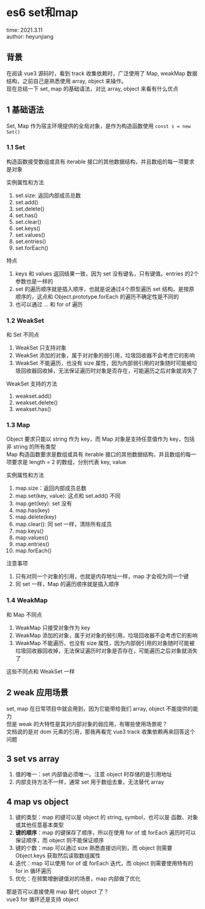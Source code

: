 # es6 set和map

time: 2021.3.11  
author: heyunjiang

## 背景

在阅读 vue3 源码时，看到 track 收集依赖时，广泛使用了 Map, weakMap 数据结构，之前自己是熟悉使用 array, object 来操作。  
现在总结一下 set, map 的基础语法，对比 array, object 来看有什么优点

## 1 基础语法

Set, Map 作为宿主环境提供的全局对象，是作为构造函数使用 `const s = new Set()`

### 1.1 Set

构造函数接受数组或具有 iterable 接口的其他数据结构，并且数组的每一项要求是对象

实例属性和方法
1. set.size: 返回内部成员总数
2. set.add()
3. set.delete()
4. set.has()
5. set.clear()
6. set.keys()
7. set.values()
8. set.entries()
9. set.forEach()

特点  
1. keys 和 values 返回结果一致，因为 set 没有键名，只有键值。entries 的2个参数也是一样的
2. set 的遍历顺序就是插入顺序，也就是说通过4个原型遍历 set 结构，是按原顺序的，这点和 Object.prototype.forEach 的遍历不确定性是不同的
3. 也可以通过 ... 和 for of 遍历

### 1.2 WeakSet

和 Set 不同点  
1. WeakSet 只支持对象
2. WeakSet 添加的对象，属于对对象的弱引用，垃圾回收器不会考虑它的影响
3. WeakSet 不能遍历，也没有 size 属性，因为内部弱引用的对象随时可能被垃圾回收器回收掉，无法保证遍历时对象是否存在，可能遍历之后对象就消失了

WeakSet 支持的方法  
1. weakset.add()
2. weakset.delete()
3. weakset.has()

### 1.3 Map

Object 要求只能以 string 作为 key，而 Map 对象是支持任意值作为 key，包括非 string 的所有类型  
Map 构造函数要求是数组或具有 iterable 接口的其他数据结构，并且数组的每一项要求是 length = 2 的数组，分别代表 key, value

实例属性和方法  
1. map.size：返回内部成员总数
2. map.set(key, value): 这点和 set.add() 不同
3. map.get(key): set 没有
4. map.has(key)
5. map.delete(key)
6. map.clear(): 同 set 一样，清除所有成员
7. map.keys()
8. map.values()
9. map.entries()
10. map.forEach()

注意事项  
1. 只有对同一个对象的引用，也就是内存地址一样，map 才会视为同一个键
2. 同 set 一样，Map 的遍历顺序就是插入顺序

### 1.4 WeakMap

和 Map 不同点  
1. WeakMap 只接受对象作为 key
2. WeakMap 添加的对象，属于对对象的弱引用，垃圾回收器不会考虑它的影响
3. WeakMap 不能遍历，也没有 size 属性，因为内部弱引用的对象随时可能被垃圾回收器回收掉，无法保证遍历时对象是否存在，可能遍历之后对象就消失了

这些不同点和 WeakSet 一样

## 2 weak 应用场景

set, map 在日常项目中就会用到，因为它能带给我们 array, object 不能提供的能力  
但是 weak 的大特性是其对内部对象的弱应用，有哪些使用场景呢？  
文档说的是对 dom 元素的引用，那我再看完 vue3 track 收集依赖再来回答这个问题

## 3 set vs array

1. 值的唯一：set 内部值必须唯一。注意 object 时存储的是引用地址
2. 内部支持方法不一样，通常 set 用于数组去重，无法替代 array

## 4 map vs object

1. 键的类型：map 的键可以是 object 的 string, symbol，也可以是 函数、对象或其他任意基本类型
2. **键的顺序**：map 的键保存了顺序，所以在使用 for of 或 forEach 遍历时可以保证顺序，而 object 则不能保证顺序
3. 键的个数：map 可以通过 size 熟悉直接访问到，而 object 则需要 Object.keys 获取然后读取数组属性
4. 迭代：map 可以使用 for  of 或 forEach 迭代，而 object 则需要使用特有的 for in 循环遍历
5. 优化：在频繁增删键值对的场景，map 内部做了优化

那是否可以直接使用 map 替代 object 了？  
vue3 for 循环还是支持 object
